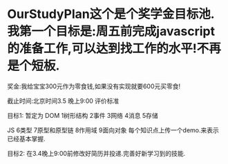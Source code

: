 # OurStudyPlan这个是个奖学金目标池.我第一个目标是:周五前完成javascript的准备工作,可以达到找工作的水平!不再是个短板.
 奖金:我给宝宝300元作为零食钱,如果没有实现就要600元买零食!
 
 
 截止时间:北京时间3.5 晚上9:00
 评价标准
 
 
 目标1:
 暂定为
 DOM
1树形结构
2事件
3网络
4消息
5存储

JS
6类型
7原型和原型链
8作用域
9面向对象
 每个知识点上传一个demo.来表示已经基本掌握.
 
 目标2:
 在3.4晚上9:00前修改好简历并投递.完善好新学习到的技能.
